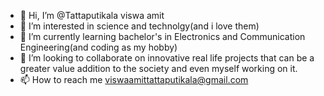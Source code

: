 - 👋 Hi, I’m @Tattaputikala viswa amit
- 👀 I’m interested in science and technolgy(and i love them)
- 🌱 I’m currently learning bachelor's in Electronics and Communication Engineering(and coding as my hobby)
- 💞️ I’m looking to collaborate on innovative real life projects that can be a greater value addition to the society and even myself working on it.
- 📫 How to reach me viswaamittattaputikala@gmail.com 

<!---
viswaamitcodes/viswaamitcodes is a ✨ special ✨ repository because its `README.md` (this file) appears on your GitHub profile.
You can click the Preview link to take a look at your changes.
--->
